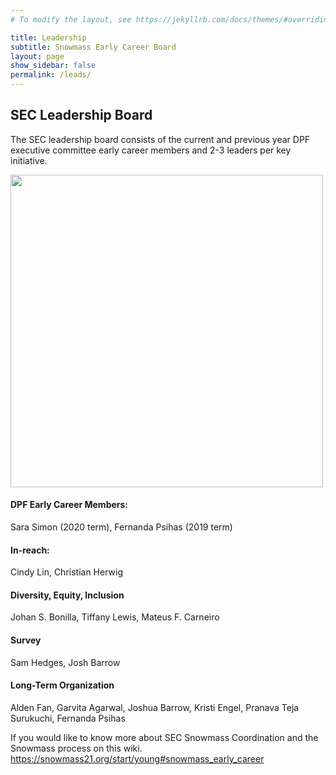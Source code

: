 ```yaml
---
# To modify the layout, see https://jekyllrb.com/docs/themes/#overriding-theme-defaults

title: Leadership
subtitle: Snowmass Early Career Board
layout: page
show_sidebar: false
permalink: /leads/
---
```


## SEC Leadership Board
The SEC leadership board consists of the current and previous year DPF executive committee early career members and 2-3 leaders per 
key initiative. 

<img src="https://usyoungparticlephysicists.github.io/docs/snowmass.png" width="500">

#### DPF Early Career Members:
Sara Simon (2020 term), Fernanda Psihas (2019 term) 

#### In-reach:	
Cindy Lin, Christian Herwig

#### Diversity, Equity, Inclusion	
Johan S. Bonilla, Tiffany Lewis, Mateus F. Carneiro

#### Survey	
Sam Hedges, Josh Barrow

#### Long-Term Organization
Alden Fan, Garvita Agarwal, Joshua Barrow, Kristi Engel, Pranava Teja Surukuchi, Fernanda Psihas


If you would like to know more about SEC Snowmass Coordination and the Snowmass process on this wiki.
https://snowmass21.org/start/young#snowmass_early_career



